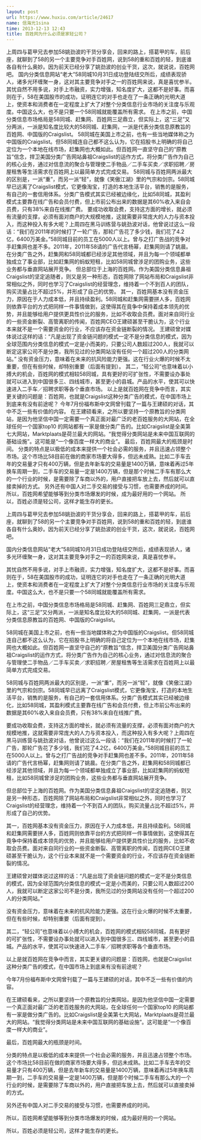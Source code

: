 ```yaml
---
layout: post
url: https://www.huxiu.com/article/24617
name: 信海光1sina
time: 2013-12-13 12:43
title: 百姓网为什么必须是家轻公司？
---
```

上周四与葛甲兄去参加58姚劲波的干货分享会，回来的路上，搭葛甲的车，前后座，就聊到了58的另一个主要竞争对手百姓网，说到58的重和百姓的轻，到底谁各自有什么奥妙。因为前天已经分享了姚劲波的创业干货，这次，就说说，百姓网吧。 国内分类信息网站“老大”58同城10月31日成功登陆纽交所后，成绩表现骄人，诸多光环缠聚一身，这对其主要竞争对手之一的百姓网来说，真是喜忧参半。 其忧自然不用多说，对手上市融资，实力增强，知名度扩大，这都不是好事。而喜则在于，58在美国股市的成功，证明连它的对手也走在了一条正确的光明大道上，使资本和消费者在一定程度上扩大了对整个分类信息行业市场的关注度与乐观度。中国这么大，也不是只要一个58同城就能覆盖所有需求。 在上市之前，中国分类信息市场格局是58同城、赶集网、百姓网三足鼎立，但实际上，这“三足”又分两派，一派是知名度比较大的58同城、赶集网，一派是代表分类信息原教旨的百姓网、中国版的Craigslist。 58同城在美国上市之前，也有一些当地媒体称之为中国版的Craigslist。但58同城连自己都不这么认为，它在招股书上明确的将自己定位为一个本地在线市场，赶集网也大概如此。但百姓网一直坚守自己的“原教旨”信念，捍卫美国分类广告网站鼻祖Craigslist的运作方式，将分类广告作为自己的核心业务，通过对信息流的聚合与管理使二手物品／二手车买卖／求职招聘／房屋租售等生活需求在百姓网上以最简单方式完成交易。 58同城与百姓网两派最大的区别是，一派“重”，而另一派“轻”，就像《笑傲江湖》里的气宗和剑宗。58同城早已远离了Craigslist模式，它更像淘宝，打造的本地生活平台，销售的是服务，有自己的一套信用体系。分类广告模式其实已经被边缘化，比如58同城，其盈利模式主要靠在线广告和会员付费，但上市前公布出来的数据是其60%收入来自会员费，只有38%来自在线推广费。 要成功收取会费，支持这方面的增长，就必须有流量的支撑，必须有面对商户的大规模地推，这就需要非常庞大的人力与资本投入，而这种投入有多大呢？上周四在黑马训练营与姚劲波对话，他曾说过这么一段话：“我们在2011年的时候打了一轮广告，那轮广告花了多少钱，我们花了4.2亿，6400万美金。”58同城目前的员工在5000人以上。曾与之打广告战的竞争对手赶集网也差不多。2011年，2011年58请的广告代言杨幂，赶集网则请了姚晨。在分类广告之外，赶集网和58同城都已经涉足其他领域，并且为每一个领域都单独成立了事业部，比如赶集网的蚂蚁短租，比如58同城曾涉足的团购业务，这些业务都与垂直网站展开竞争。 但总部位于上海的百姓网。作为美国分类信息鼻祖Craigslist的坚定追随者，则又是另一种形态，百姓网除了网站布局和Craigslist非常相似之外，同时也学习了Craigslist的经营理念，维持着一个不到百人的团队，购买流量占比不超过5%，并形成了自己的优势。 其一，百姓网基本没有资金压力，原因在于人力成本低，并且持续盈利。58同城和赶集网需要拼人多，百姓网则依靠平台的方式把同样一件事情做到，这使得其在竟争中保持着成本领先的优势，并且能够给用户提供更具性价比的服务，比如不收取会员费。面对来自同行业的一些资金断裂、高管离职的传闻，百姓网CEO王建硕甚至干脆认为，这个行业本来就不是一个需要资金的行业，不应该存在资金链断裂的情况。 王建硕曾对媒体说过这样的话：“凡是出现了资金链问题的模式一定不是分类信息的模式，因为全球范围内分类信息的模式一定是小而美的，只要公司人数超过200人，我就可以断定这家公司不是分类，我所见过的分类网站没有任何一个超过200人的分类网站。” 没有资金压力，意味着在未来的抗风险能力更强。这在行业火爆的时候不太重要，但在有些时候，却特别重要（后面有提到）。 其二，“轻公司”也意味着以小搏大的机会，百姓网的模式相较58同城，具有更好的可扩张性，不需要设办事处就可以进入到中国很多三、四线城市，甚至更小的县城。产品的水平，使其可以快速进入二手车／招聘求职等各个垂直市场。 以上是就百姓网在竞争中而言，其实更关键的问题是：百姓网，也就是Craigslist这种分类广告的模式，在中国市场上到底来有没有前途呢？ 今年7月份福布斯中文网曾刊载了一篇与王建硕的对话，其中不乏一些有价值的内容。 在王建硕看来，之所以要坚持一个原教旨的分类网站，是因为他坚信中国一定需要一个真正面对最广泛的老百姓服务的大网站，在全球任何一个国家top10 的网站都有一家是做分类广告的。比如Craigslist是全美第七大网站，Marktplaats是荷兰最大的网站。“我觉得分类网站是未来中国互联网的基础设施”。这可能是“一个像百度一样大的商业”。 最后，百姓网最大的瓶颈是时间。 分类的特点是以极低的成本来提供一个社会必需的服务，并且迅速占领整个市场。这个市场比58目前在做的商家市场要大得多，但远未成熟。比如二手车去年的交易量才只有400万辆，但是去年新车的交易量是1400万辆，意味着再过5年换车周期一到，二手车的交易量一定是1400万辆，但是那个时候二手车有那么大的一个行业的时候，是需要除了车商以外的，用户直接把车放上去，然后就可以直接卖掉的方式。 另外还有中国人对二手交易的接受与习惯，也需要养成的时间。 所以，百姓网希望能够等到分类市场爆发的时候，成为最好用的一个网站。 所以，百姓必须是轻公司，这样才能生存的更长。

上周四与葛甲兄去参加58姚劲波的干货分享会，回来的路上，搭葛甲的车，前后座，就聊到了58的另一个主要竞争对手百姓网，说到58的重和百姓的轻，到底谁各自有什么奥妙。因为前天已经分享了姚劲波的创业干货，这次，就说说，百姓网吧。

国内分类信息网站“老大”58同城10月31日成功登陆纽交所后，成绩表现骄人，诸多光环缠聚一身，这对其主要竞争对手之一的百姓网来说，真是喜忧参半。

其忧自然不用多说，对手上市融资，实力增强，知名度扩大，这都不是好事。而喜则在于，58在美国股市的成功，证明连它的对手也走在了一条正确的光明大道上，使资本和消费者在一定程度上扩大了对整个分类信息行业市场的关注度与乐观度。中国这么大，也不是只要一个58同城就能覆盖所有需求。

在上市之前，中国分类信息市场格局是58同城、赶集网、百姓网三足鼎立，但实际上，这“三足”又分两派，一派是知名度比较大的58同城、赶集网，一派是代表分类信息原教旨的百姓网、中国版的Craigslist。

58同城在美国上市之前，也有一些当地媒体称之为中国版的Craigslist。但58同城连自己都不这么认为，它在招股书上明确的将自己定位为一个本地在线市场，赶集网也大概如此。但百姓网一直坚守自己的“原教旨”信念，捍卫美国分类广告网站鼻祖Craigslist的运作方式，将分类广告作为自己的核心业务，通过对信息流的聚合与管理使二手物品／二手车买卖／求职招聘／房屋租售等生活需求在百姓网上以最简单方式完成交易。

58同城与百姓网两派最大的区别是，一派“重”，而另一派“轻”，就像《笑傲江湖》里的气宗和剑宗。58同城早已远离了Craigslist模式，它更像淘宝，打造的本地生活平台，销售的是服务，有自己的一套信用体系。分类广告模式其实已经被边缘化，比如58同城，其盈利模式主要靠在线广告和会员付费，但上市前公布出来的数据是其60%收入来自会员费，只有38%来自在线推广费。

要成功收取会费，支持这方面的增长，就必须有流量的支撑，必须有面对商户的大规模地推，这就需要非常庞大的人力与资本投入，而这种投入有多大呢？上周四在黑马训练营与姚劲波对话，他曾说过这么一段话：“我们在2011年的时候打了一轮广告，那轮广告花了多少钱，我们花了4.2亿，6400万美金。”58同城目前的员工在5000人以上。曾与之打广告战的竞争对手赶集网也差不多。2011年，2011年58请的广告代言杨幂，赶集网则请了姚晨。在分类广告之外，赶集网和58同城都已经涉足其他领域，并且为每一个领域都单独成立了事业部，比如赶集网的蚂蚁短租，比如58同城曾涉足的团购业务，这些业务都与垂直网站展开竞争。

但总部位于上海的百姓网。作为美国分类信息鼻祖Craigslist的坚定追随者，则又是另一种形态，百姓网除了网站布局和Craigslist非常相似之外，同时也学习了Craigslist的经营理念，维持着一个不到百人的团队，购买流量占比不超过5%，并形成了自己的优势。

其一，百姓网基本没有资金压力，原因在于人力成本低，并且持续盈利。58同城和赶集网需要拼人多，百姓网则依靠平台的方式把同样一件事情做到，这使得其在竟争中保持着成本领先的优势，并且能够给用户提供更具性价比的服务，比如不收取会员费。面对来自同行业的一些资金断裂、高管离职的传闻，百姓网CEO王建硕甚至干脆认为，这个行业本来就不是一个需要资金的行业，不应该存在资金链断裂的情况。

王建硕曾对媒体说过这样的话：“凡是出现了资金链问题的模式一定不是分类信息的模式，因为全球范围内分类信息的模式一定是小而美的，只要公司人数超过200人，我就可以断定这家公司不是分类，我所见过的分类网站没有任何一个超过200人的分类网站。”

没有资金压力，意味着在未来的抗风险能力更强。这在行业火爆的时候不太重要，但在有些时候，却特别重要（后面有提到）。

其二，“轻公司”也意味着以小搏大的机会，百姓网的模式相较58同城，具有更好的可扩张性，不需要设办事处就可以进入到中国很多三、四线城市，甚至更小的县城。产品的水平，使其可以快速进入二手车／招聘求职等各个垂直市场。

以上是就百姓网在竞争中而言，其实更关键的问题是：百姓网，也就是Craigslist这种分类广告的模式，在中国市场上到底来有没有前途呢？

今年7月份福布斯中文网曾刊载了一篇与王建硕的对话，其中不乏一些有价值的内容。

在王建硕看来，之所以要坚持一个原教旨的分类网站，是因为他坚信中国一定需要一个真正面对最广泛的老百姓服务的大网站，在全球任何一个国家top10 的网站都有一家是做分类广告的。比如Craigslist是全美第七大网站，Marktplaats是荷兰最大的网站。“我觉得分类网站是未来中国互联网的基础设施”。这可能是“一个像百度一样大的商业”。

最后，百姓网最大的瓶颈是时间。

分类的特点是以极低的成本来提供一个社会必需的服务，并且迅速占领整个市场。这个市场比58目前在做的商家市场要大得多，但远未成熟。比如二手车去年的交易量才只有400万辆，但是去年新车的交易量是1400万辆，意味着再过5年换车周期一到，二手车的交易量一定是1400万辆，但是那个时候二手车有那么大的一个行业的时候，是需要除了车商以外的，用户直接把车放上去，然后就可以直接卖掉的方式。

另外还有中国人对二手交易的接受与习惯，也需要养成的时间。

所以，百姓网希望能够等到分类市场爆发的时候，成为最好用的一个网站。

所以，百姓必须是轻公司，这样才能生存的更长。

